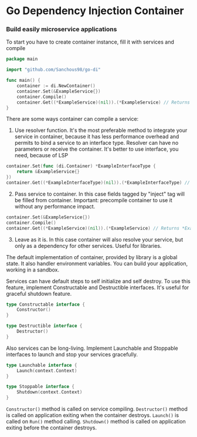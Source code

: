# Go Dependency Injection Container

### Build easily microservice applications

To start you have to create container instance, fill it with services and compile

```go
package main

import "github.com/Sanchous98/go-di"

func main() {
    container := di.NewContainer()
    container.Set(&ExampleService{})
    container.Compile()
    container.Get((*ExampleService)(nil)).(*ExampleService) // Returns filled ExampleService
}
```

There are some ways container can compile a service:

1. Use resolver function. It's the most preferable method to integrate your service in container, because it has less
   performance overhead and permits to bind a service to an interface type. Resolver can have no parameters or receive
   the container. It's better to use interface, you need, because of LSP

```go
container.Set(func (di.Container) *ExampleInterfaceType {
    return &ExampleService{} 
})
container.Get((*ExampleInterfaceType)(nil)).(*ExampleInterfaceType) // Returns *ExampleService
```

2. Pass service to container. In this case fields tagged by "inject" tag will be filled from container. Important:
   precompile container to use it without any performance impact.

```go
container.Set(&ExampleService{})
container.Compile()
container.Get((*ExampleService)(nil)).(*ExampleService) // Returns *ExampleService
```

3. Leave as it is. In this case container will also resolve your service, but only as a dependency for other services.
   Useful for libraries.

The default implementation of container, provided by library is a global state. It also handler environment variables.
You can build your application, working in a sandbox.



Services can have default steps to self initialize and self destroy. To use this feature, implement Constructable and
Destructible interfaces. It's useful for graceful shutdown feature.

```go
type Constructable interface {
    Constructor()
}

type Destructible interface {
    Destructor()
}
```

Also services can be long-living. Implement Launchable and Stoppable interfaces to launch and stop your services
gracefully.

```go
type Launchable interface {
    Launch(context.Context)
}

type Stoppable interface {
    Shutdown(context.Context)
}
```

```Constructor()``` method is called on service compiling. ```Destructor()``` method is called on application exiting
when the container destroys. ```Launch()``` is called on ```Run()``` method calling. ```Shutdown()``` method is called
on application exiting before the container destroys.